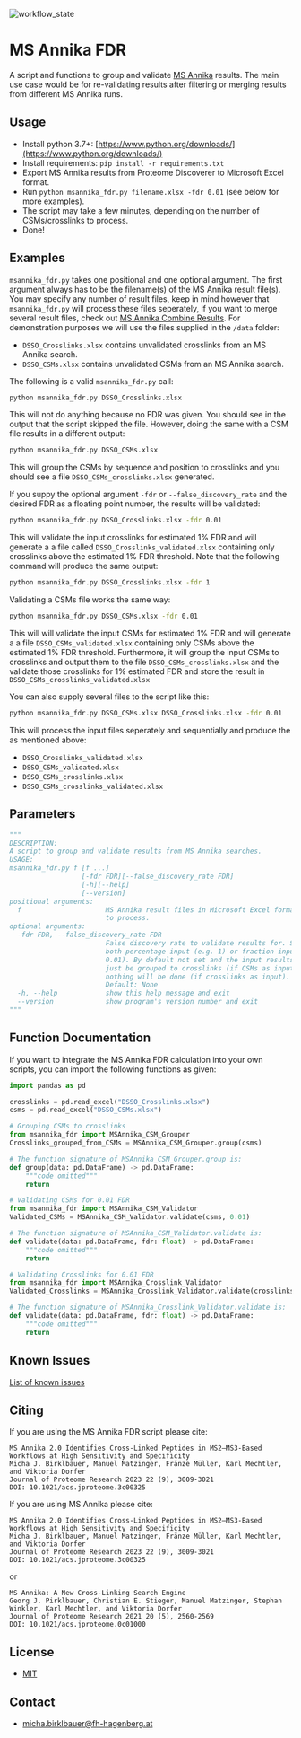 ![workflow_state](https://github.com/hgb-bin-proteomics/MSAnnika_FDR/workflows/msannika_fdr/badge.svg)

# MS Annika FDR

A script and functions to group and validate [MS Annika](https://github.com/hgb-bin-proteomics/MSAnnika)
results. The main use case would be for re-validating results after filtering or
merging results from different MS Annika runs.

## Usage

- Install python 3.7+: [https://www.python.org/downloads/](https://www.python.org/downloads/)
- Install requirements: `pip install -r requirements.txt`
- Export MS Annika results from Proteome Discoverer to Microsoft Excel format.
- Run `python msannika_fdr.py filename.xlsx -fdr 0.01` (see below for more examples).
- The script may take a few minutes, depending on the number of CSMs/crosslinks to process.
- Done!

## Examples

`msannika_fdr.py` takes one positional and one optional argument. The first
argument always has to be the filename(s) of the MS Annika result file(s). You
may specify any number of result files, keep in mind however that
`msannika_fdr.py` will process these files seperately, if you want to merge
several result files, check out [MS Annika Combine Results](https://github.com/hgb-bin-proteomics/MSAnnika_Combine_Results).
For demonstration purposes we will use the files supplied in the `/data` folder:
- `DSSO_Crosslinks.xlsx` contains unvalidated crosslinks from an MS Annika
search.
- `DSSO_CSMs.xlsx` contains unvalidated CSMs from an MS Annika search.

The following is a valid `msannika_fdr.py` call:

```bash
python msannika_fdr.py DSSO_Crosslinks.xlsx
```

This will not do anything because no FDR was given. You should see in the output
that the script skipped the file. However, doing the same with a CSM file
results in a different output:

```bash
python msannika_fdr.py DSSO_CSMs.xlsx
```

This will group the CSMs by sequence and position to crosslinks and you should
see a file `DSSO_CSMs_crosslinks.xlsx` generated.

If you suppy the optional argument `-fdr` or `--false_discovery_rate` and the
desired FDR as a floating point number, the results will be validated:

```bash
python msannika_fdr.py DSSO_Crosslinks.xlsx -fdr 0.01
```

This will validate the input crosslinks for estimated 1% FDR and will generate a
a file called `DSSO_Crosslinks_validated.xlsx` containing only crosslinks above
the estimated 1% FDR threshold. Note that the following command will produce the
same output:

```bash
python msannika_fdr.py DSSO_Crosslinks.xlsx -fdr 1
```

Validating a CSMs file works the same way:

```bash
python msannika_fdr.py DSSO_CSMs.xlsx -fdr 0.01
```

This will will validate the input CSMs for estimated 1% FDR and will generate a
a file `DSSO_CSMs_validated.xlsx` containing only CSMs above the estimated 1%
FDR threshold. Furthermore, it will group the input CSMs to crosslinks and
output them to the file `DSSO_CSMs_crosslinks.xlsx` and the validate those
crosslinks for 1% estimated FDR and store the result in
`DSSO_CSMs_crosslinks_validated.xlsx`

You can also supply several files to the script like this:

```bash
python msannika_fdr.py DSSO_CSMs.xlsx DSSO_Crosslinks.xlsx -fdr 0.01
```

This will process the input files seperately and sequentially and produce the
as mentioned above:
- `DSSO_Crosslinks_validated.xlsx`
- `DSSO_CSMs_validated.xlsx`
- `DSSO_CSMs_crosslinks.xlsx`
- `DSSO_CSMs_crosslinks_validated.xlsx`

## Parameters

```python
"""
DESCRIPTION:
A script to group and validate results from MS Annika searches.
USAGE:
msannika_fdr.py f [f ...]
                  [-fdr FDR][--false_discovery_rate FDR]
                  [-h][--help]
                  [--version]
positional arguments:
  f                     MS Annika result files in Microsoft Excel format (.xlsx)
                        to process.
optional arguments:
  -fdr FDR, --false_discovery_rate FDR
                        False discovery rate to validate results for. Supports
                        both percentage input (e.g. 1) or fraction input (e.g.
                        0.01). By default not set and the input results will
                        just be grouped to crosslinks (if CSMs as input) or
                        nothing will be done (if crosslinks as input).
                        Default: None
  -h, --help            show this help message and exit
  --version             show program's version number and exit
"""
```

## Function Documentation

If you want to integrate the MS Annika FDR calculation into your own scripts,
you can import the following functions as given:

```python
import pandas as pd

crosslinks = pd.read_excel("DSSO_Crosslinks.xlsx")
csms = pd.read_excel("DSSO_CSMs.xlsx")

# Grouping CSMs to crosslinks
from msannika_fdr import MSAnnika_CSM_Grouper
Crosslinks_grouped_from_CSMs = MSAnnika_CSM_Grouper.group(csms)

# The function signature of MSAnnika_CSM_Grouper.group is:
def group(data: pd.DataFrame) -> pd.DataFrame:
    """code omitted"""
    return

# Validating CSMs for 0.01 FDR
from msannika_fdr import MSAnnika_CSM_Validator
Validated_CSMs = MSAnnika_CSM_Validator.validate(csms, 0.01)

# The function signature of MSAnnika_CSM_Validator.validate is:
def validate(data: pd.DataFrame, fdr: float) -> pd.DataFrame:
    """code omitted"""
    return

# Validating Crosslinks for 0.01 FDR
from msannika_fdr import MSAnnika_Crosslink_Validator
Validated_Crosslinks = MSAnnika_Crosslink_Validator.validate(crosslinks, 0.01)

# The function signature of MSAnnika_Crosslink_Validator.validate is:
def validate(data: pd.DataFrame, fdr: float) -> pd.DataFrame:
    """code omitted"""
    return
```

## Known Issues

[List of known issues](https://github.com/hgb-bin-proteomics/MSAnnika_FDR/issues)

## Citing

If you are using the MS Annika FDR script please cite:
```
MS Annika 2.0 Identifies Cross-Linked Peptides in MS2–MS3-Based Workflows at High Sensitivity and Specificity
Micha J. Birklbauer, Manuel Matzinger, Fränze Müller, Karl Mechtler, and Viktoria Dorfer
Journal of Proteome Research 2023 22 (9), 3009-3021
DOI: 10.1021/acs.jproteome.3c00325
```

If you are using MS Annika please cite:
```
MS Annika 2.0 Identifies Cross-Linked Peptides in MS2–MS3-Based Workflows at High Sensitivity and Specificity
Micha J. Birklbauer, Manuel Matzinger, Fränze Müller, Karl Mechtler, and Viktoria Dorfer
Journal of Proteome Research 2023 22 (9), 3009-3021
DOI: 10.1021/acs.jproteome.3c00325
```
or
```
MS Annika: A New Cross-Linking Search Engine
Georg J. Pirklbauer, Christian E. Stieger, Manuel Matzinger, Stephan Winkler, Karl Mechtler, and Viktoria Dorfer
Journal of Proteome Research 2021 20 (5), 2560-2569
DOI: 10.1021/acs.jproteome.0c01000
```

## License

- [MIT](https://github.com/hgb-bin-proteomics/MSAnnika_FDR/blob/master/LICENSE)

## Contact

- [micha.birklbauer@fh-hagenberg.at](mailto:micha.birklbauer@fh-hagenberg.at)
